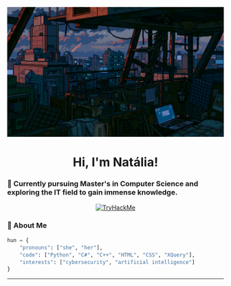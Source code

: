 <!-- MasterHead -->
<a href="https://github.com/Nuventh/nuventh/blob/main/fallout.gif">
  <img src="https://github.com/Nuventh/nuventh/blob/main/fallout.gif" alt="Fallout GIF" style="width:auto; height:auto"/>
</a>

<!-- Greeting -->
<h1 align="center"> Hi, I'm Natália! </h1>

<h3 align=""left>🌟 Currently pursuing Master's in Computer Science and exploring the IT field to gain immense knowledge.</h4>

<div align="center">
  <a href="https://tryhackme.com/p/nuventh" target="_blank" rel="noopener noreferrer">
    <img src="https://tryhackme-badges.s3.amazonaws.com/nuventh.png" alt="TryHackMe" />
  </a>
</div>

<!-- About me -->
 <h3 align="left">💫 About Me</h3>
 
```python
hun = {
    "pronouns": ["she", "her"],
    "code": ["Python", "C#", "C++", "HTML", "CSS", "XQuery"],
    "interests": ["cybersecurity", "artificial intelligence"]
}
```
---
